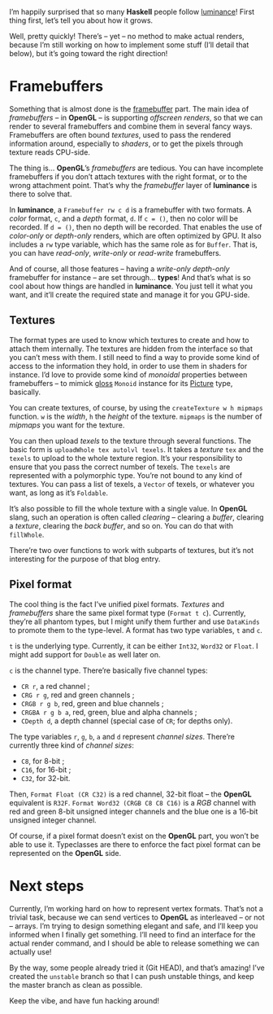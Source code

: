 I’m happily surprised that so many **Haskell** people follow
[luminance](https://github.com/phaazon/luminance)! First thing first, let’s tell
you about how it grows.

Well, pretty quickly! There’s – yet – no method to make actual renders, because
I’m still working on how to implement some stuff (I’ll detail that below), but
it’s going toward the right direction!

# Framebuffers

Something that is almost done is the
[framebuffer](https://www.opengl.org/wiki/Framebuffer_Object) part. The main
idea of *framebuffers* – in **OpenGL** – is supporting *offscreen renders*, so
that we can render to several framebuffers and combine them in several fancy
ways. Framebuffers are often bound *textures*, used to pass the rendered
information around, especially to *shaders*, or to get the pixels through
texture reads CPU-side.

The thing is… **OpenGL**’s *framebuffers* are tedious. You can have incomplete
framebuffers if you don’t attach textures with the right format, or to the wrong
attachment point. That’s why the *framebuffer* layer of **luminance** is there
to solve that.

In **luminance**, a `Framebuffer rw c d` is a framebuffer with two formats. A
*color* format, `c`, and a *depth* format, `d`. If `c = ()`, then no color will
be recorded. If `d = ()`, then no depth will be recorded. That enables the use
of *color-only* or *depth-only* renders, which are often optimized by GPU. It
also includes a `rw` type variable, which has the same role as for `Buffer`.
That is, you can have *read-only*, *write-only* or *read-write* framebuffers.

And of course, all those features – having a *write-only* *depth-only*
framebuffer for instance – are set through… **types**! And that’s what is so
cool about how things are handled in **luminance**. You just tell it what you
want, and it’ll create the required state and manage it for you GPU-side.

## Textures

The format types are used to know which textures to create and how to attach
them internally. The textures are hidden from the interface so that you can’t
mess with them. I still need to find a way to provide some kind of access to the
information they hold, in order to use them in shaders for instance. I’d love to
provide some kind of *monoidal* properties between framebuffers – to mimick
[gloss](https://hackage.haskell.org/package/gloss) `Monoid` instance for its
[Picture](https://hackage.haskell.org/package/gloss-1.9.2.1/docs/Graphics-Gloss-Data-Picture.html#t:Picture)
type, basically.

You can create textures, of course, by using the `createTexture w h mipmaps`
function.  `w` is the *width*, `h` the *height* of the texture. `mipmaps` is the
number of *mipmaps* you want for the texture.

You can then upload *texels* to the texture through several functions. The
basic form is `uploadWhole tex autolvl texels`. It takes a *texture* `tex` and
the `texels` to upload to the whole texture region. It’s your responsibility to
ensure that you pass the correct number of texels. The `texels` are represented
with a polymorphic type. You’re not bound to any kind of textures. You can pass
a list of texels, a `Vector` of texels, or whatever you want, as long as it’s
`Foldable`.

It’s also possible to fill the whole texture with a single value. In **OpenGL**
slang, such an operation is often called *clearing* – clearing a *buffer*,
clearing a *texture*, clearing the *back buffer*, and so on. You can do that
with `fillWhole`.

There’re two over functions to work with subparts of textures, but it’s not
interesting for the purpose of that blog entry.

## Pixel format

The cool thing is the fact I’ve unified pixel formats. *Textures* and
*framebuffers* share the same pixel format type (`Format t c`). Currently,
they’re all phantom types, but I might unify them further and use `DataKinds` to
promote them to the type-level. A format has two type variables, `t` and `c`.

`t` is the underlying type. Currently, it can be either `Int32`, `Word32` or
`Float`. I might add support for `Double` as well later on.

`c` is the channel type. There’re basically five channel types:

- `CR r`, a red channel ;
- `CRG r g`, red and green channels ;
- `CRGB r g b`, red, green and blue channels ;
- `CRGBA r g b a`, red, green, blue and alpha channels ;
- `CDepth d`, a depth channel (special case of `CR`; for depths only).

The type variables `r`, `g`, `b`, `a` and `d` represent *channel sizes*.
There’re currently three kind of *channel sizes*:

- `C8`, for 8-bit ;
- `C16`, for 16-bit ;
- `C32`, for 32-bit.

Then, `Format Float (CR C32)` is a red channel, 32-bit float – the **OpenGL**
equivalent is `R32F`. `Format Word32 (CRGB C8 C8 C16)` is a *RGB* channel with
red and green 8-bit unsigned integer channels and the blue one is a 16-bit
unsigned integer channel.

Of course, if a pixel format doesn’t exist on the **OpenGL** part, you won’t be
able to use it. Typeclasses are there to enforce the fact pixel format can be
represented on the **OpenGL** side.

# Next steps

Currently, I’m working hard on how to represent vertex formats. That’s not a
trivial task, because we can send vertices to **OpenGL** as
interleaved – or not – arrays. I’m trying to design something elegant and safe,
and I’ll keep you informed when I finally get something. I’ll need to find an
interface for the actual render command, and I should be able to release
something we can actually use!

By the way, some people already tried it (Git HEAD), and that’s amazing! I’ve
created the `unstable` branch so that I can push unstable things, and keep the
master branch as clean as possible.

Keep the vibe, and have fun hacking around!
